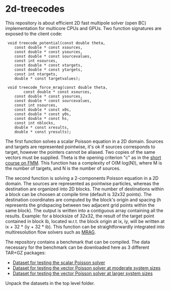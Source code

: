 # 2d-treecodes
This repository is about efficient 2D fast multipole solver (open BC) implementation for multicore CPUs and GPUs.
Two function signatures are exposed to the client code:

     void treecode_potential(const double theta,
		const double * const xsources,
		const double * const ysources,
		const double * const sourcevalues,
		const int nsources,
		const double * const xtargets,
		const double * const ytargets,
		const int ntargets,
		double * const targetvalues);
			
     void treecode_force_mrag(const double theta,
     	  	const double * const xsources,
		const double * const ysources,
		const double * const sourcevalues,
		const int nsources,
		const double * const x0s,
		const double * const y0s,
		const double * const hs,
		const int nblocks,
		double * const xresults,
		double * const yresults);

The first function solves a scalar Poisson equation in a 2D domain.
Sources and targets are represented pointwise, it's ok if sources corresponds to target,
however the pointers cannot be aliased. Two copies of the same vectors must be supplied.
Theta is the opening criterion "c" as in the [short course on FMM][1].
This function has a complexity of O(M log(N)), where M is the number of targets, and N is the number of sources.

The second function is solving a 2-components Poisson equation in a 2D domain.
The sources are represented as pointwise particles, whereas the destination are organized into 2D blocks.
The number of destinations within a block can be choosen at compile time (default is 32x32 points).
The destination coordinates are computed by the block's origin and spacing (h represents the gridspacing between two adjacent grid points within the same block). The output is written into a contiguous array containing all the results.
Example: for a blocksize of 32x32, the result of the target point contained in block ib, located w.r.t. the block origin at ix, iy, will be written at ix + 32 * (iy + 32 * ib).
This function can be straightforwardly integrated into multiresolution flow solvers such as [MRAG][2].

The repository contains a benchmark that can be compiled.
The data necessary for the benchmark can be downloaded here as 3 different TAR+GZ packages:
* [Dataset for testing the scalar Poisson solver][3]
* [Dataset for testing the vector Poisson solver at moderate system sizes][4]
* [Dataset for testing the vector Poisson solver at larger system sizes][5]

Unpack the datasets in the top level folder.


[1]: https://web.njit.edu/~jiang/math614/beatson-greengard.pdf
[2]: http://www.sciencedirect.com/science/article/pii/S002199911500039X
[3]: https://n.ethz.ch/~diegor/testDiego.tgz
[4]: https://n.ethz.ch/~diegor/diegoVel.tgz
[5]: https://n.ethz.ch/~diegor/testSid.tgz